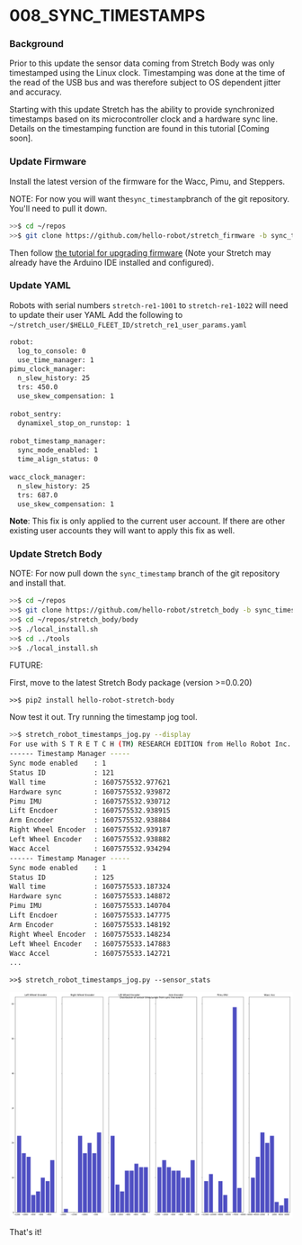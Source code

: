 # 008_SYNC_TIMESTAMPS

### **Background**

Prior to this update the sensor data coming from Stretch Body was only timestamped using the Linux clock. Timestamping was done at the time of the read of the USB bus and was therefore subject to OS dependent jitter and accuracy.

Starting with this update Stretch has the ability to provide synchronized timestamps based on its microcontroller clock and a hardware sync line. Details on the timestamping function are found in this tutorial [Coming soon].

### Update Firmware

Install the latest version of the firmware for the Wacc, Pimu, and Steppers. 

NOTE: For now you will want the`sync_timestamp`branch of the git repository. You'll need to pull it down.

```bash
>>$ cd ~/repos
>>$ git clone https://github.com/hello-robot/stretch_firmware -b sync_timestamp
```

Then follow [the tutorial for upgrading firmware](https://github.com/hello-robot/stretch_firmware) (Note your Stretch may already have the Arduino IDE installed and configured). 

### Update YAML

Robots with serial numbers `stretch-re1-1001` to `stretch-re1-1022` will need to update their user YAML Add the following to `~/stretch_user/$HELLO_FLEET_ID/stretch_re1_user_params.yaml`

```
robot:
  log_to_console: 0
  use_time_manager: 1
pimu_clock_manager:
  n_slew_history: 25
  trs: 450.0
  use_skew_compensation: 1

robot_sentry:
  dynamixel_stop_on_runstop: 1

robot_timestamp_manager:
  sync_mode_enabled: 1
  time_align_status: 0

wacc_clock_manager:
  n_slew_history: 25
  trs: 687.0
  use_skew_compensation: 1
```

**Note**: This fix is only applied to the current user account. If there are other existing user accounts they will want to apply this fix as well. 

### Update Stretch Body

NOTE: For now pull down the  `sync_timestamp` branch of the git repository and install that.



```bash
>>$ cd ~/repos
>>$ git clone https://github.com/hello-robot/stretch_body -b sync_timestamp
>>$ cd ~/repos/stretch_body/body
>>$ ./local_install.sh
>>$ cd ../tools
>>$ ./local_install.sh
```

FUTURE:

First, move to the latest Stretch Body package (version >=0.0.20)

```
>>$ pip2 install hello-robot-stretch-body
```

Now test it out. Try running the timestamp jog tool.

```bash
>>$ stretch_robot_timestamps_jog.py --display
For use with S T R E T C H (TM) RESEARCH EDITION from Hello Robot Inc.
------ Timestamp Manager -----
Sync mode enabled    : 1
Status ID            : 121
Wall time            : 1607575532.977621
Hardware sync        : 1607575532.939872
Pimu IMU             : 1607575532.930712
Lift Encdoer         : 1607575532.938915
Arm Encoder          : 1607575532.938884
Right Wheel Encoder  : 1607575532.939187
Left Wheel Encoder   : 1607575532.938882
Wacc Accel           : 1607575532.934294
------ Timestamp Manager -----
Sync mode enabled    : 1
Status ID            : 125
Wall time            : 1607575533.187324
Hardware sync        : 1607575533.148872
Pimu IMU             : 1607575533.140704
Lift Encdoer         : 1607575533.147775
Arm Encoder          : 1607575533.148192
Right Wheel Encoder  : 1607575533.148234
Left Wheel Encoder   : 1607575533.147883
Wacc Accel           : 1607575533.142721
...


```

```
>>$ stretch_robot_timestamps_jog.py --sensor_stats
```

![](./sensor_stats.png)

That's it!



